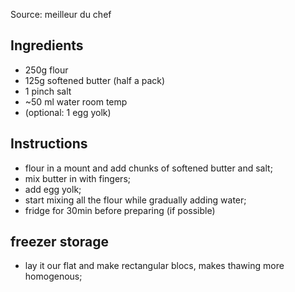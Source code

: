 Source: meilleur du chef

## Ingredients

* 250g flour
* 125g softened butter (half a pack)
* 1 pinch salt
* ~50 ml water room temp
* (optional: 1 egg yolk)

## Instructions

* flour in a mount and add chunks of softened butter and salt;
* mix butter in with fingers;
* add egg yolk;
* start mixing all the flour while gradually adding water;
* fridge for 30min before preparing (if possible)

## freezer storage

* lay it our flat and make rectangular blocs, makes thawing more homogenous;


